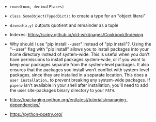 - `round(num, decimalPlaces)`
- `class SomeObject(TypedDict):` to create a type for an "object literal"
- `divmod(x,y)` outputs quotient and remainder as a tuple

- Indexes: https://scipy.github.io/old-wiki/pages/Cookbook/Indexing

- Why should I use "pip install --user" instead of "pip install"?. Using the "--user" flag with "pip install" allows you to install packages into your home directory instead of system-wide. This is useful when you don't have permissions to install packages system-wide, or if you want to keep your packages separate from the system-level packages. It also ensures that the packages you install won't conflict with system-level packages, since they are installed in a separate location. This does a `user installation`_ to prevent breaking any system-wide packages. If `pipenv` isn't available in your shell after installation,
you'll need to add the user site-packages binary directory to your `PATH`.
- https://packaging.python.org/en/latest/tutorials/managing-dependencies/
- https://python-poetry.org/
